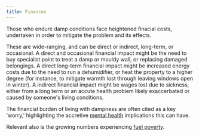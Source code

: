 ```yaml
---
title: Finances 
---
```


Those who endure damp conditions face heightened finacial costs, undertaken in order to mitigate the problem and its effects. 

These are wide-ranging, and can be direct or indirect, long-term, or occasional. A direct and occasional financial impact might be the need to buy specialist paint to treat a damp or mouldy wall, or replacing damaged belongings. A direct long-term financial impact might be increased energy costs due to the need to run a dehumidifier, or heat the property to a higher degree (for instance, to mitigate warmth lost through leaving windows open in winter). A indirect financial impact might be wages lost due to sickness, either from a long term or an accute health problem likely exaccerbated or caused by someone's living conditions. 


The financial burden of living with dampness are often cited as a key 'worry,' highlighting the accretive [mental health](cause-effect-affect/mental-health) implications this can have. 

Relevant also is the growing numbers experiencing [fuel poverty](cause-effect-affect/fuel-poverty).